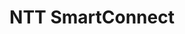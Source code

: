 ---
layout: company
title: "NTT SmartConnect"
legal_name: "NTT SmartConnect CORPORATION"
japanese_name: "エヌ・ティ・ティ・スマートコネクト株式会社"
summary: "NTT SmartConnect operates four businesses: housing, cloud, streaming, and data analysis/utilization. It offers services such as housing customer servers, providing a wide range of services from infrastructure to SaaS-type services, achieving reliable content delivery with streaming, and supporting customers' businesses through data analysis and utilization with AI log analysis."
industries: "IT & Telecommunications"
ipo_status: "Subsidiary"
ipo_date: 
founding_date: 2000-03-01
founders: "NTT West"
hq: "Grand Front Osaka Tower, Ofuka-cho 3-1, Kita-ku, Osaka, Japan"
employees: "Around 250"
ticker_symbol: 
website: https://www.nttsmc.com/
wikipedia: 
twitter: 
parent_company_name: NTT West
parent_company_url: https://www.ntt-west.co.jp
permalink: /companies/ntt-smartconnect
---